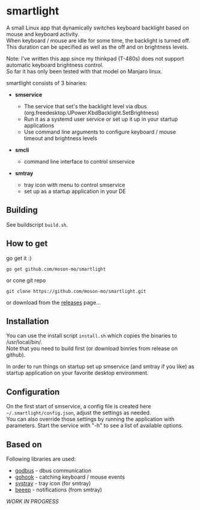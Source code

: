 # smartlight

A small Linux app that dynamically switches keyboard backlight based on mouse and keyboard activity.</br>
When keyboard / mouse are idle for some time, the backlight is turned off.</br>
This duration can be specified as well as the off and on brightness levels.</br>

Note: I've written this app since my thinkpad (T-480s) does not support automatic keyboard brightness control.</br>
So far it has only been tested with that model on Manjaro linux.

smartlight consists of 3 binaries:

* **smservice**
  * The service that set's the backlight level via dbus (org.freedesktop.UPower.KbdBacklight.SetBrightness)
  * Run it as a systemd user service or set up it up in your startup applications
  * Use command line arguments to configure keyboard / mouse timeout and brightness levels

* **smcli**
  * command line interface to control smservice
  
* **smtray**
  * tray icon with menu to control smservice
  * set up as a startup application in your DE

## Building

See buildscript `build.sh`.

## How to get

go get it :)
```
go get github.com/moson-mo/smartlight
```

or cone git repo
```
git clone https://github.com/moson-mo/smartlight.git
```

or download from the [releases](https://github.com/moson-mo/smartlight/releases) page...

## Installation

You can use the install script `install.sh` which copies the binaries to /usr/local/bin/.</br>
Note that you need to build first (or download binries from release on github).

In order to run things on startup set up smservice (and smtray if you like) as startup application on your favorite desktop environment.

## Configuration

On the first start of smservice, a config file is created here `~/.smartlight/config.json`, adjust the settings as needed.</br>
You can also override those settings by running the application with parameters. Start the service with "-h" to see a list of available options.

## Based on

Following libraries are used:

* [godbus](https://github.com/godbus/dbus) - dbus communication
* [gohook](https://github.com/robotn/gohook) - catching keyboard / mouse events
* [systray](https://github.com/getlantern/systray) - tray icon (for smtray)
* [beeep](https://github.com/gen2brain/beeep) - notifications (from smtray)

*WORK IN PROGRESS*